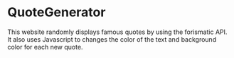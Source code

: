 # QuoteGenerator
This website randomly displays famous quotes by using the forismatic API. It also uses Javascript to changes the color of the text and background color for each new quote.
